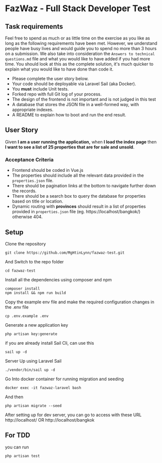 # FazWaz - Full Stack Developer Test

## <a name="task">Task requirements</a>

Feel free to spend as much or as little time on the exercise as you like as long as the following requirements have been met. However, we understand people have busy lives and would guide you to spend no more than 3 hours on a submission. We also take into consideration the `Answers to technical questions.md` file and what you would like to have added if you had more time. You should look at this as the complete solution, it's much quicker to explain what you would like to have done than code it.

- Please complete the user story below.
- Your code should be deployable via Laravel Sail (aka Docker).
- You **must** include Unit tests.
- Forked repo with full Git log of your process.
- The design of the frontend is not important and is not judged in this test
- A database that stores the JSON file in a well-formed way, with appropriate indexes.
- A README to explain how to boot and run the end result.

## User Story
Given **I am a user running the application,** when **I load the index page** then **I want to see a list of 25 properties that are for sale and unsold**.

### Acceptance Criteria

- Frontend should be coded in Vue.js
- The properties should include all the relevant data provided in the `properties.json` file.
- There should be pagination links at the bottom to navigate further down the records.
- There should be a search box to query the database for properties based on title or location.
- Dynamic routing with **provinces** should result in a list of properties provided in `properties.json` file (eg. https://localhost/bangkok/) otherwise 404.

## Setup
Clone the repository
```
git clone https://github.com/MgHtinLynn/fazwaz-test.git
```
And Switch to the repo folder
```
cd fazwaz-test
```
Install all the dependencies using composer and npm
```
composer install
npm install && npm run build
```
Copy the example env file and make the required configuration changes in the .env file
```
cp .env.example .env
```
Generate a new application key
```
php artisan key:generate
```
if you are already install Sail Cli, can use this
```
sail up -d
```
Server Up using Laravel Sail
```
./vendor/bin/sail up -d
```
Go Into docker container for running migration and seeding
```
docker exec -it fazwaz-laravel bash
```
And then
```
php artisan migrate --seed
```

After setting up for dev server, you can go to access with these URL
http://localhost/
OR
http://localhost/bangkok

## For TDD
you can run
```
php artisan test
```